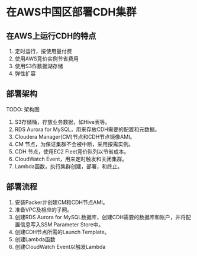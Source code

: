 # 在AWS中国区部署CDH集群
## 在AWS上运行CDH的特点
1. 定时运行，按使用量付费
2. 使用AWS竞价实例节省费用
3. 使用S3作数据湖存储
4. 弹性扩容

## 部署架构
TODO: 架构图
1. S3存储桶，存放业务数据，如Hive表等。
2. RDS Aurora for MySQL，用来存放CDH需要的配置和元数据。
3. Cloudera Manager(CM)节点和CDH节点镜像AMI。
4. CM 节点，为保证集群不会被中断，采用按需实例。
5. CDH 节点，使用EC2 Fleet竞价队列以节省成本。
6. CloudWatch Event，用来定时触发和关闭集群。
7. Lambda函数，执行集群创建，部署，和终止。

## 部署流程
1. 安装Packer并创建CM和CDH节点AMI。
2. 准备VPC及相应的子网。
3. 创建RDS Aurora for MySQL数据库，创建CDH需要的数据库和账户，并将配置信息写入SSM Parameter Store中。
4. 创建CDH节点所需的Launch Template。
5. 创建Lambda函数
6. 创建CloudWatch Event以触发Lambda
